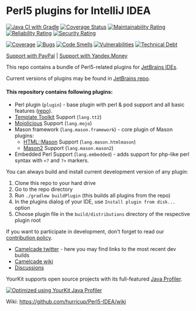 # Perl5 plugins for IntelliJ IDEA

[![Java CI with Gradle](https://github.com/Camelcade/Perl5-IDEA/actions/workflows/gradle.yml/badge.svg?branch=master)](https://github.com/Camelcade/Perl5-IDEA/actions/workflows/gradle.yml?query=branch%3Amaster)
[![Coverage Status](https://coveralls.io/repos/github/Camelcade/Perl5-IDEA/badge.svg?branch=master&dummy)](https://coveralls.io/github/Camelcade/Perl5-IDEA?branch=master)
[![Maintainability Rating](https://sonarcloud.io/api/project_badges/measure?project=Camelcade_Perl5-IDEA&metric=sqale_rating)](https://sonarcloud.io/summary/new_code?id=Camelcade_Perl5-IDEA)
[![Reliability Rating](https://sonarcloud.io/api/project_badges/measure?project=Camelcade_Perl5-IDEA&metric=reliability_rating)](https://sonarcloud.io/summary/new_code?id=Camelcade_Perl5-IDEA)
[![Security Rating](https://sonarcloud.io/api/project_badges/measure?project=Camelcade_Perl5-IDEA&metric=security_rating)](https://sonarcloud.io/summary/new_code?id=Camelcade_Perl5-IDEA)

[![Coverage](https://sonarcloud.io/api/project_badges/measure?project=Camelcade_Perl5-IDEA&metric=coverage)](https://sonarcloud.io/summary/new_code?id=Camelcade_Perl5-IDEA)
[![Bugs](https://sonarcloud.io/api/project_badges/measure?project=Camelcade_Perl5-IDEA&metric=bugs)](https://sonarcloud.io/summary/new_code?id=Camelcade_Perl5-IDEA)
[![Code Smells](https://sonarcloud.io/api/project_badges/measure?project=Camelcade_Perl5-IDEA&metric=code_smells)](https://sonarcloud.io/summary/new_code?id=Camelcade_Perl5-IDEA)
[![Vulnerabilities](https://sonarcloud.io/api/project_badges/measure?project=Camelcade_Perl5-IDEA&metric=vulnerabilities)](https://sonarcloud.io/summary/new_code?id=Camelcade_Perl5-IDEA)
[![Technical Debt](https://sonarcloud.io/api/project_badges/measure?project=Camelcade_Perl5-IDEA&metric=sqale_index)](https://sonarcloud.io/summary/new_code?id=Camelcade_Perl5-IDEA)

[Support with PayPal](https://www.paypal.com/cgi-bin/webscr?cmd=_s-xclick&hosted_button_id=HJCUADZKY5G7E)
|
[Support with Yandex.Money](https://money.yandex.ru/to/41001227135087)

This repo contains a bundle of Perl5-related plugins for [JetBrains IDEs](https://www.jetbrains.com/).

Current versions of plugins may be found in [JetBrains repo](https://plugins.jetbrains.com/).

#### This repository contains following plugins:

- Perl plugin (`plugin`) - base plugin with perl & pod support and all basic
  features ([repo](https://plugins.jetbrains.com/plugin/7796-perl)).
- [Template Toolkit](http://www.template-toolkit.org/) Support (`lang.tt2`)
- [Mojolicious](https://mojolicious.org/) Support (`lang.mojo`)
- Mason framework (`lang.mason.framework`) - core plugin of Mason plugins:
  - [HTML::Mason](https://metacpan.org/pod/HTML::Mason) Support (`lang.mason.htmlmason`) 
  - [Mason2](https://metacpan.org/pod/Mason) Support (`lang.mason.mason2`) 
- Embedded Perl Support (`lang.embedded`) - adds support for php-like perl syntax with `<?` and `?>` markers.

You can always build and install current development version of any plugin:

1. Clone this repo to your hard drive
2. Go to the repo directory
3. Run `./gradlew buildPlugin` (this builds all plugins from the repo)
4. In the plugins dialog of your IDE, use `Install plugin from disk...` option
5. Choose plugin file in the `build/distributions` directory of the respective plugin root  

If you want to participate in development, don't forget to read our [contribution policy](https://github.com/hurricup/Perl5-IDEA/wiki/Contribution-policy).

* [Camelcade twitter](https://twitter.com/CamelcadeIDE) - here you may find links to the most recent dev builds
* [Camelcade wiki](https://github.com/hurricup/Perl5-IDEA/wiki)
* [Discussions](https://github.com/Camelcade/Perl5-IDEA/discussions)

YourKit supports open source projects with its full-featured <a href="https://www.yourkit.com/java/profiler/index.jsp">Java Profiler</a>.

[![Optimized using YourKit Java Profiler](https://www.yourkit.com/images/yklogo.png)](https://www.yourkit.com/java/profiler/index.jsp)

Wiki: https://github.com/hurricup/Perl5-IDEA/wiki
